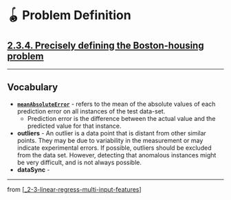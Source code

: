 # 🪀 Problem Definition

## [**2.3.4.** Precisely defining the Boston-housing problem](https://livebook.manning.com/book/deep-learning-with-javascript/chapter-2/203)

---

## **Vocabulary**

- **[`meanAbsoluteError`](https://medium.com/@ewuramaminka/mean-absolute-error-mae-machine-learning-ml-b9b4afc63077)** - refers to the mean of the absolute values of each prediction error on all instances of the test data-set.
  - Prediction error is the difference between the actual value and the predicted value for that instance.
- **outliers** - An outlier is a data point that is distant from other similar points. They may be due to variability in the measurement or may indicate experimental errors. If possible, outliers should be excluded from the data set. However, detecting that anomalous instances might be very difficult, and is not always possible.
- **dataSync** -

---

from [[_2-3-linear-regress-multi-input-features]]

[//begin]: # "Autogenerated link references for markdown compatibility"
[_2-3-linear-regress-multi-input-features]: _2-3-linear-regress-multi-input-features.md "🪀 Linear Regress Multi-Input Features"
[//end]: # "Autogenerated link references"
